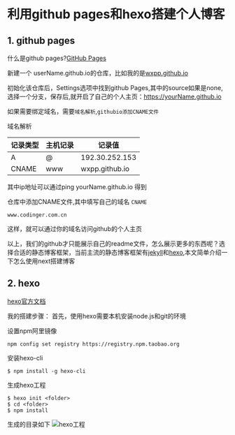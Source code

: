 # 利用github pages和hexo搭建个人博客

## 1. github pages

什么是github pages?[GitHub Pages](https://pages.github.com/)

新建一个 userName.github.io的仓库，比如我的是[wxpp.github.io](https://wxpp.github.io)

初始化该仓库后，Settings选项中找到github Pages,其中的source如果是none,选择一个分支，保存后,就开启了自己的个人主页：https://yourName.github.io

如果需要绑定域名，需要`域名解析`,`githubio添加CNAME文件`

域名解析

记录类型 |	主机记录	|	记录值  
--- | --- | ---   
A	 |  @	 |	192.30.252.153
CNAME	| www	|	wxpp.github.io

其中ip地址可以通过ping yourName.github.io 得到

仓库中添加CNAME文件,其中填写自己的域名
`CNAME`
```CNAME
www.codinger.com.cn
```

这样，就可以通过你的域名访问github的个人主页

以上，我们的github才只能展示自己的readme文件，怎么展示更多的东西呢？选择合适的静态博客框架，当前主流的静态博客框架有[jekyll](http://jekyllcn.com/)和[hexo](https://hexo.io/zh-cn/),本文简单介绍一下怎么使用next搭建博客

## 2. hexo

[hexo官方文档](https://hexo.io/zh-cn/docs/)

我的搭建步骤：
首先，使用hexo需要本机安装node.js和git的环境

设置npm阿里镜像
```
npm config set registry https://registry.npm.taobao.org
```
安装hexo-cli
```
$ npm install -g hexo-cli
```
生成hexo工程
```
$ hexo init <folder>
$ cd <folder>
$ npm install
```

生成的目录如下
![hexo工程](https://wxpp.oss-cn-qingdao.aliyuncs.com/blogimages/%E5%88%A9%E7%94%A8github%20pages%E5%92%8Chexo%E6%90%AD%E5%BB%BA%E4%B8%AA%E4%BA%BA%E5%8D%9A%E5%AE%A2/hexo%E5%B7%A5%E7%A8%8B.png)







